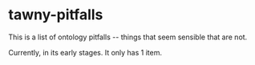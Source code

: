 tawny-pitfalls
==============

This is a list of ontology pitfalls -- things that seem sensible that are not. 

Currently, in its early stages. It only has 1 item. 
